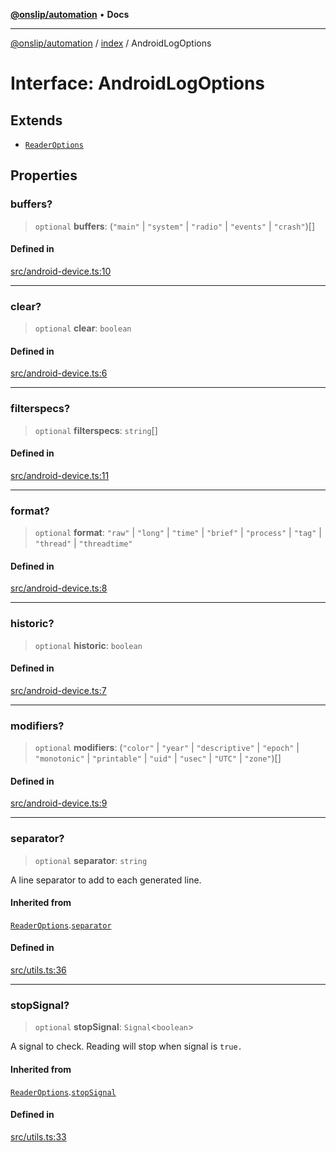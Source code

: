 [**@onslip/automation**](../../README.md) • **Docs**

***

[@onslip/automation](../../README.md) / [index](../README.md) / AndroidLogOptions

# Interface: AndroidLogOptions

## Extends

- [`ReaderOptions`](ReaderOptions.md)

## Properties

### buffers?

> `optional` **buffers**: (`"main"` \| `"system"` \| `"radio"` \| `"events"` \| `"crash"`)[]

#### Defined in

[src/android-device.ts:10](https://github.com/Onslip/automation/blob/aed87d3401609cf5df05adc6d1563b1b99f345fe/src/android-device.ts#L10)

***

### clear?

> `optional` **clear**: `boolean`

#### Defined in

[src/android-device.ts:6](https://github.com/Onslip/automation/blob/aed87d3401609cf5df05adc6d1563b1b99f345fe/src/android-device.ts#L6)

***

### filterspecs?

> `optional` **filterspecs**: `string`[]

#### Defined in

[src/android-device.ts:11](https://github.com/Onslip/automation/blob/aed87d3401609cf5df05adc6d1563b1b99f345fe/src/android-device.ts#L11)

***

### format?

> `optional` **format**: `"raw"` \| `"long"` \| `"time"` \| `"brief"` \| `"process"` \| `"tag"` \| `"thread"` \| `"threadtime"`

#### Defined in

[src/android-device.ts:8](https://github.com/Onslip/automation/blob/aed87d3401609cf5df05adc6d1563b1b99f345fe/src/android-device.ts#L8)

***

### historic?

> `optional` **historic**: `boolean`

#### Defined in

[src/android-device.ts:7](https://github.com/Onslip/automation/blob/aed87d3401609cf5df05adc6d1563b1b99f345fe/src/android-device.ts#L7)

***

### modifiers?

> `optional` **modifiers**: (`"color"` \| `"year"` \| `"descriptive"` \| `"epoch"` \| `"monotonic"` \| `"printable"` \| `"uid"` \| `"usec"` \| `"UTC"` \| `"zone"`)[]

#### Defined in

[src/android-device.ts:9](https://github.com/Onslip/automation/blob/aed87d3401609cf5df05adc6d1563b1b99f345fe/src/android-device.ts#L9)

***

### separator?

> `optional` **separator**: `string`

A line separator to add to each generated line.

#### Inherited from

[`ReaderOptions`](ReaderOptions.md).[`separator`](ReaderOptions.md#separator)

#### Defined in

[src/utils.ts:36](https://github.com/Onslip/automation/blob/aed87d3401609cf5df05adc6d1563b1b99f345fe/src/utils.ts#L36)

***

### stopSignal?

> `optional` **stopSignal**: `Signal`\<`boolean`\>

A signal to check. Reading will stop when signal is `true.`

#### Inherited from

[`ReaderOptions`](ReaderOptions.md).[`stopSignal`](ReaderOptions.md#stopsignal)

#### Defined in

[src/utils.ts:33](https://github.com/Onslip/automation/blob/aed87d3401609cf5df05adc6d1563b1b99f345fe/src/utils.ts#L33)
